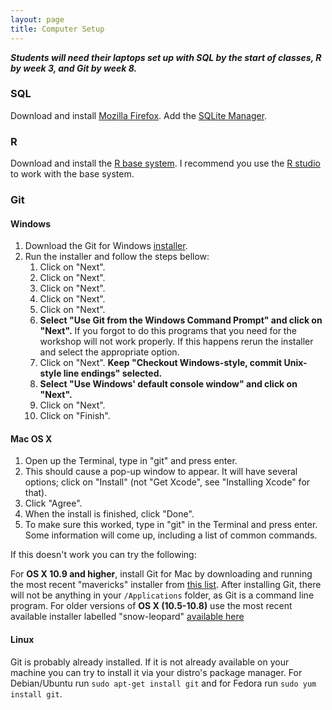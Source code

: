 ```yaml
---
layout: page
title: Computer Setup
---
```


***Students will need their laptops set up with SQL by the start of 
classes, R by week 3, and Git by week 8.***

### SQL

Download and install [Mozilla Firefox](https://www.mozilla.org/en-US/firefox/new/). Add the [SQLite Manager](https://addons.mozilla.org/en-US/firefox/addon/sqlite-manager/).

### R

Download and install the [R base system](http://cran.rstudio.com/). I recommend you use the [R studio](http://www.rstudio.com/products/rstudio/download/) to work with the base system.

### Git

#### Windows

1.  Download the Git for Windows
    [installer](https://git-for-windows.github.io/).
2.  Run the installer and follow the steps bellow:
    1.  Click on "Next".
    2.  Click on "Next".
    3.  Click on "Next".
    4.  Click on "Next".
    5.  Click on "Next".
    6.  **Select "Use Git from the Windows Command Prompt" and click on
        "Next".** If you forgot to do this programs that you need for
        the workshop will not work properly. If this happens rerun the
        installer and select the appropriate option.
    7.  Click on "Next". **Keep "Checkout Windows-style, commit
        Unix-style line endings" selected.**
    8.  **Select "Use Windows' default console window" and click on
        "Next".**
    9.  Click on "Next".
    10. Click on "Finish".


#### Mac OS X

1. Open up the Terminal, type in "git" and press enter.
2. This should cause a pop-up window to appear. It will have several options;
   click on "Install" (not "Get Xcode", see "Installing Xcode" for that).
3. Click "Agree".
4. When the install is finished, click "Done".
5. To make sure this worked, type in "git" in the Terminal and press enter. Some
   information will come up, including a list of common commands.

If this doesn't work you can try the following:

For **OS X 10.9 and higher**, install Git for Mac by downloading and running the
most recent "mavericks" installer from
[this list](http://sourceforge.net/projects/git-osx-installer/files/).  After
installing Git, there will not be anything in your `/Applications` folder, as
Git is a command line program. For older versions of **OS X (10.5-10.8)**
use the most recent available installer labelled "snow-leopard" [available
here](http://sourceforge.net/projects/git-osx-installer/files/.)

#### Linux

Git is probably already installed. If it is not already available on your
machine you can try to install it via your distro's package manager. For
Debian/Ubuntu run `sudo apt-get install git` and for Fedora run `sudo yum
install git`.

